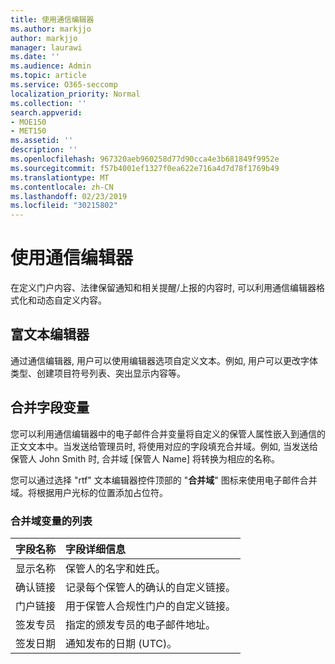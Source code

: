 ```yaml
---
title: 使用通信编辑器
ms.author: markjjo
author: markjjo
manager: laurawi
ms.date: ''
ms.audience: Admin
ms.topic: article
ms.service: O365-seccomp
localization_priority: Normal
ms.collection: ''
search.appverid:
- MOE150
- MET150
ms.assetid: ''
description: ''
ms.openlocfilehash: 967320aeb960258d77d90cca4e3b681849f9952e
ms.sourcegitcommit: f57b4001ef1327f0ea622e716a4d7d78f1769b49
ms.translationtype: MT
ms.contentlocale: zh-CN
ms.lasthandoff: 02/23/2019
ms.locfileid: "30215802"
---
```

# <a name="use-the-communications-editor"></a>使用通信编辑器

在定义门户内容、法律保留通知和相关提醒/上报的内容时, 可以利用通信编辑器格式化和动态自定义内容。

## <a name="rich-text-editor"></a>富文本编辑器 

通过通信编辑器, 用户可以使用编辑器选项自定义文本。例如, 用户可以更改字体类型、创建项目符号列表、突出显示内容等。 

## <a name="merge-field-variables"></a>合并字段变量

您可以利用通信编辑器中的电子邮件合并变量将自定义的保管人属性嵌入到通信的正文文本中。当发送给管理员时, 将使用对应的字段填充合并域。例如, 当发送给保管人 John Smith 时, 合并域 [保管人 Name] 将转换为相应的名称。 

您可以通过选择 "rtf" 文本编辑器控件顶部的 "**合并域**" 图标来使用电子邮件合并域。将根据用户光标的位置添加占位符。 

### <a name="list-of-merge-field-variables"></a>合并域变量的列表

| 字段名称                  | 字段详细信息 | 
| :------------------- | :------------------- |
| 显示名称  | 保管人的名字和姓氏。 | 
| 确认链接 | 记录每个保管人的确认的自定义链接。|                 |
| 门户链接     | 用于保管人合规性门户的自定义链接。|                |
| 签发专员                   | 指定的颁发专员的电子邮件地址。|                   |
| 签发日期                   | 通知发布的日期 (UTC)。              |